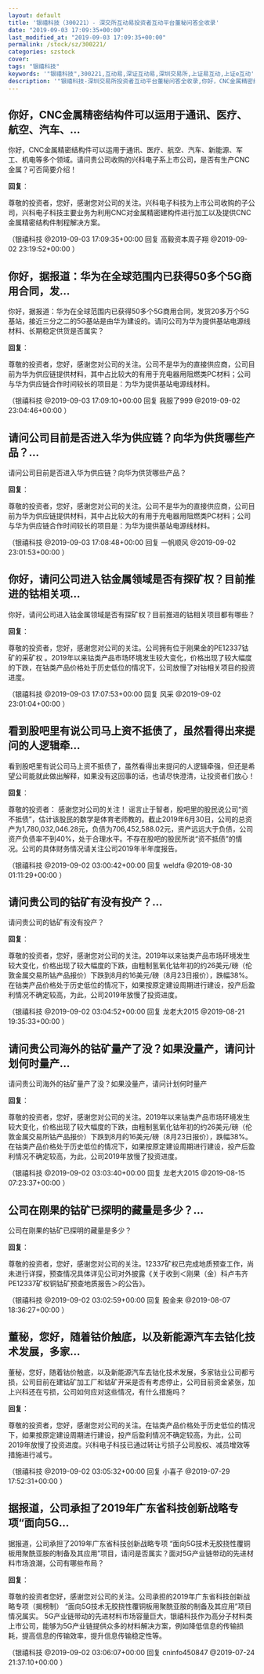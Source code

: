 ```yaml
---
layout: default
title: '银禧科技（300221）- 深交所互动易投资者互动平台董秘问答全收录'
date: "2019-09-03 17:09:35+00:00"
last_modified_at: "2019-09-03 17:09:35+00:00"
permalink: /stock/sz/300221/
categories: szstock
cover: 
tags: "银禧科技"
keywords: '"银禧科技",300221,互动易,深证互动易,深圳交易所,上证易互动,上证e互动'
description: '"银禧科技-深圳交易所投资者互动平台董秘问答全收录,你好，CNC金属精密结构件可以运用于通讯、医疗、航空、汽车、新能源、军工、机电等多个领域。请问贵公司收购的兴科电子系上市公司，是否有生产CNC金属？可否简要介绍！"'
---
```


## 你好，CNC金属精密结构件可以运用于通讯、医疗、航空、汽车、...

你好，CNC金属精密结构件可以运用于通讯、医疗、航空、汽车、新能源、军工、机电等多个领域。请问贵公司收购的兴科电子系上市公司，是否有生产CNC金属？可否简要介绍！

**回复**：

尊敬的投资者，您好，感谢您对公司的关注。兴科电子科技为上市公司收购的子公司，兴科电子科技主要业务为利用CNC对金属精密建构件进行加工以及提供CNC金属精密结构件制程解决方案。 

（银禧科技  @2019-09-03 17:09:35+00:00 回复 高毅资本周子翔  @2019-09-02 23:19:52+00:00 ）

## 你好，据报道：华为在全球范围内已获得50多个5G商用合同，发...

你好，据报道：华为在全球范围内已获得50多个5G商用合同，发货20多万个5G基站，接近三分之二的5G基站是由华为建设的。请问公司为华为提供基站电源线材料、长期稳定供货是否属实？

**回复**：

尊敬的投资者，您好，感谢您对公司的关注。公司不是华为的直接供应商，公司目前为华为供应链提供材料，其中占比较大的有用于充电器用阻燃类PC材料；公司与华为供应链合作时间较长的项目是：为华为提供基站电源线材料。 

（银禧科技  @2019-09-03 17:09:10+00:00 回复 我服了999  @2019-09-02 23:04:46+00:00 ）

## 请问公司目前是否进入华为供应链？向华为供货哪些产品？...

请问公司目前是否进入华为供应链？向华为供货哪些产品？

**回复**：

尊敬的投资者，您好，感谢您对公司的关注。公司不是华为的直接供应商，公司目前为华为供应链提供材料，其中占比较大的有用于充电器用阻燃类PC材料；公司与华为供应链合作时间较长的项目是：为华为提供基站电源线材料。 

（银禧科技  @2019-09-03 17:08:48+00:00 回复 一帆顺风  @2019-09-02 23:01:53+00:00 ）

## 你好，请问公司进入钴金属领域是否有探矿权？目前推进的钴相关项...

你好，请问公司进入钴金属领域是否有探矿权？目前推进的钴相关项目都有哪些？

**回复**：

尊敬的投资者，您好，感谢您对公司的关注。公司拥有位于刚果金的PE12337钴矿的采矿权 。2019年以来钴类产品市场环境发生较大变化，价格出现了较大幅度的下跌，在钴类产品价格处于历史低位的情况下，公司放慢了对钴相关项目的投资进度。 

（银禧科技  @2019-09-03 17:07:53+00:00 回复 风采  @2019-09-02 23:01:04+00:00 ）

## 看到股吧里有说公司马上资不抵债了，虽然看得出来提问的人逻辑牵...

看到股吧里有说公司马上资不抵债了，虽然看得出来提问的人逻辑牵强，但还是希望公司能就此做出解释，如果没有这回事的话，也请尽快澄清，让投资者们放心！

**回复**：

尊敬的投资者：
    感谢您对公司的关注！
    谣言止于智者，股吧里的股民说公司“资不抵债”，估计该股民的数学是体育老师教的。截止2019年6月30日，公司的总资产为1,780,032,046.28元，负债为706,452,588.02元，资产远远大于负债，公司资产负债率不到40%，处于合理水平。不存在股吧的股民所说“资不抵债”的情况。公司的具体财务情况请关注公司2019年半年度报告。 

（银禧科技  @2019-09-02 03:00:42+00:00 回复 weldfa  @2019-08-30 01:11:29+00:00 ）

## 请问贵公司的钴矿有没有投产？...

请问贵公司的钴矿有没有投产？

**回复**：

尊敬的投资者，您好，感谢您对公司的关注。2019年以来钴类产品市场环境发生较大变化，价格出现了较大幅度的下跌，由粗制氢氧化钴年初的约26美元/磅（伦敦金属交易所钴产品报价）下跌到8月的16美元/磅（8月23日报价），跌幅38%。在钴类产品价格处于历史低位的情况下，如果按原定建设周期进行建设，投产后盈利情况不确定较高，为此，公司2019年放慢了投资进度。 

（银禧科技  @2019-09-02 03:04:52+00:00 回复 龙老大2015  @2019-08-21 19:35:33+00:00 ）

## 请问贵公司海外的钴矿量产了没？如果没量产，请问计划何时量产...

请问贵公司海外的钴矿量产了没？如果没量产，请问计划何时量产

**回复**：

尊敬的投资者，您好，感谢您对公司的关注。2019年以来钴类产品市场环境发生较大变化，价格出现了较大幅度的下跌，由粗制氢氧化钴年初的约26美元/磅（伦敦金属交易所钴产品报价）下跌到8月的16美元/磅（8月23日报价），跌幅38%。在钴类产品价格处于历史低位的情况下，如果按原定建设周期进行建设，投产后盈利情况不确定较高，为此，公司2019年放慢了投资进度。 

（银禧科技  @2019-09-02 03:03:40+00:00 回复 龙老大2015  @2019-08-15 07:23:37+00:00 ）

## 公司在刚果的钴矿已探明的藏量是多少？...

公司在刚果的钴矿已探明的藏量是多少？

**回复**：

尊敬的投资者，您好，感谢您对公司的关注。12337矿权已完成地质预查工作，尚未进行详探，预查情况具体详见公司对外披露《关于收到＜刚果（金）科卢韦齐PE12337矿权铜钴矿预查地质报告＞的公告》。 

（银禧科技  @2019-09-02 03:02:59+00:00 回复 股金来  @2019-08-07 18:36:27+00:00 ）

## 董秘，您好，随着钴价触底，以及新能源汽车去钴化技术发展，多家...

董秘，您好，随着钴价触底，以及新能源汽车去钴化技术发展，多家钴业公司都亏损，公司目前在建钴矿加工厂和钴矿开采是否有考虑停止，公司目前资金紧张，加上兴科还在亏损，公司如何应对这些情况，有什么措施吗？

**回复**：

尊敬的投资者，您好，感谢您对公司的关注。在钴类产品价格处于历史低位的情况下，如果按原定建设周期进行建设，投产后盈利情况不确定较高，为此，公司2019年放慢了投资进度。兴科电子科技已通过转让亏损子公司股权、减员增效等措施进行减亏。 

（银禧科技  @2019-09-02 03:05:32+00:00 回复 小喜子  @2019-07-29 17:52:31+00:00 ）

## 据报道，公司承担了2019年广东省科技创新战略专项“面向5G...

据报道，公司承担了2019年广东省科技创新战略专项 “面向5G技术无胶挠性覆铜板用聚酰亚胺的制备及其应用”项目，请问是否属实？面对5G产业链带动的先进材料市场浪潮，公司有哪些布局？

**回复**：

尊敬的投资者您好，感谢您对公司的关注。公司承担的2019年广东省科技创新战略专项（揭榜制） “面向5G技术无胶挠性覆铜板用聚酰亚胺的制备及其应用”项目情况属实。  5G产业链带动的先进材料市场容量巨大，银禧科技作为高分子材料类上市公司，能够为5G产业链提供众多的材料解决方案，例如降低信息的传输损耗，提高信息的传输效率，提升信息传输稳定性等。 

（银禧科技  @2019-09-02 03:06:07+00:00 回复 cninfo450847  @2019-07-24 21:37:10+00:00 ）

